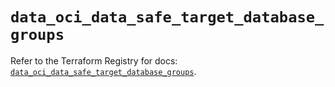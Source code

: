 # `data_oci_data_safe_target_database_groups`

Refer to the Terraform Registry for docs: [`data_oci_data_safe_target_database_groups`](https://registry.terraform.io/providers/hashicorp/oci/7.19.0/docs/data-sources/data_safe_target_database_groups).
